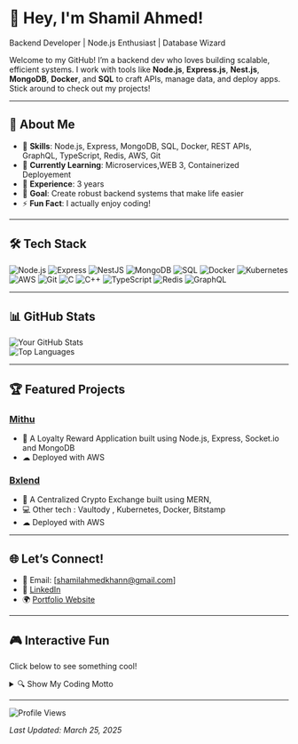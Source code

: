 # 👋 Hey, I'm Shamil Ahmed!

Backend Developer | Node.js Enthusiast | Database Wizard

Welcome to my GitHub! I’m a backend dev who loves building scalable, efficient systems. I work with tools like **Node.js**, **Express.js**, **Nest.js**, **MongoDB**, **Docker**, and **SQL** to craft APIs, manage data, and deploy apps. Stick around to check out my projects!

---

## 🚀 About Me
- 🔧 **Skills**: Node.js, Express, MongoDB, SQL, Docker, REST APIs, GraphQL, TypeScript, Redis, AWS, Git  
- 🌱 **Currently Learning**: Microservices,WEB 3, Containerized Deployement   
- 💼 **Experience**: 3 years  
- 🎯 **Goal**: Create robust backend systems that make life easier  
- ⚡ **Fun Fact**: I actually enjoy coding!  

---
## 🛠️ Tech Stack
![Node.js](https://img.shields.io/badge/Node.js-339933?style=for-the-badge&logo=nodedotjs&logoColor=white)
![Express](https://img.shields.io/badge/Express-000000?style=for-the-badge&logo=express&logoColor=white)
![NestJS](https://img.shields.io/badge/NestJS-E0234E?style=for-the-badge&logo=nestjs&logoColor=white)
![MongoDB](https://img.shields.io/badge/MongoDB-47A248?style=for-the-badge&logo=mongodb&logoColor=white)
![SQL](https://img.shields.io/badge/SQL-4479A1?style=for-the-badge&logo=postgresql&logoColor=white)
![Docker](https://img.shields.io/badge/Docker-2496ED?style=for-the-badge&logo=docker&logoColor=white)
![Kubernetes](https://img.shields.io/badge/Kubernetes-326CE5?style=for-the-badge&logo=kubernetes&logoColor=white)
![AWS](https://img.shields.io/badge/AWS-232F3E?style=for-the-badge&logo=amazonaws&logoColor=white)
![Git](https://img.shields.io/badge/Git-F05032?style=for-the-badge&logo=git&logoColor=white)
![C](https://img.shields.io/badge/C-A8B9CC?style=for-the-badge&logo=c&logoColor=white)
![C++](https://img.shields.io/badge/C++-00599C?style=for-the-badge&logo=cplusplus&logoColor=white)
![TypeScript](https://img.shields.io/badge/TypeScript-3178C6?style=for-the-badge&logo=typescript&logoColor=white)
![Redis](https://img.shields.io/badge/Redis-DC382D?style=for-the-badge&logo=redis&logoColor=white)
![GraphQL](https://img.shields.io/badge/GraphQL-E10098?style=for-the-badge&logo=graphql&logoColor=white)

---

## 📊 GitHub Stats
![Your GitHub Stats](https://github-readme-stats.vercel.app/api?username=Shamil-Aahmed&show_icons=true&theme=radical)  
![Top Languages](https://github-readme-stats.vercel.app/api/top-langs/?username=Shamil-Aahmed&layout=compact&theme=radical)

---

## 🏆 Featured Projects
### [Mithu](https://mithu.com/)
- 📝 A Loyalty Reward Application built using Node.js, Express, Socket.io and MongoDB
- ☁︎  Deployed with AWS


### [Bxlend](https://bxlend.com/)
- 📝 A Centralized Crypto Exchange built using MERN, 
- 💻 Other tech : Vaultody , Kubernetes, Docker, Bitstamp   
- ☁︎  Deployed with AWS  

---

## 🌐 Let’s Connect!
- 📧 Email: [shamilahmedkhann@gmail.com]  
- 💼 [LinkedIn](https://linkedin.com/in/shamil1505)  
- 🌍 [Portfolio Website](https://github.com/Shamil-Aahmed/ME) 

---

## 🎮 Interactive Fun
Click below to see something cool!  
<details>
  <summary>🔍 Show My Coding Motto</summary>
  "Code it, test it, ship it, fix it later (just kidding—mostly)."
</details>

---

![Profile Views](https://komarev.com/ghpvc/?username=Shamil-Aahmed&color=blueviolet)

*Last Updated: March 25, 2025*
